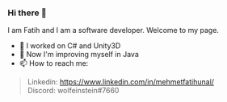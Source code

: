 ### Hi there 👋
I am Fatih and I am a software developer.
Welcome to my page.
- 🔭 I worked on C# and Unity3D
- 🌱 Now I'm improving myself in Java
- 📫 How to reach me:
> Linkedin: https://www.linkedin.com/in/mehmetfatihunal/ <br/>
> Discord: wolfeinstein#7660
